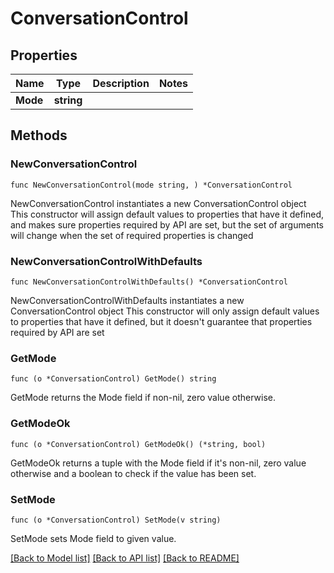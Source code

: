 # ConversationControl

## Properties

Name | Type | Description | Notes
------------ | ------------- | ------------- | -------------
**Mode** | **string** |  | 

## Methods

### NewConversationControl

`func NewConversationControl(mode string, ) *ConversationControl`

NewConversationControl instantiates a new ConversationControl object
This constructor will assign default values to properties that have it defined,
and makes sure properties required by API are set, but the set of arguments
will change when the set of required properties is changed

### NewConversationControlWithDefaults

`func NewConversationControlWithDefaults() *ConversationControl`

NewConversationControlWithDefaults instantiates a new ConversationControl object
This constructor will only assign default values to properties that have it defined,
but it doesn't guarantee that properties required by API are set

### GetMode

`func (o *ConversationControl) GetMode() string`

GetMode returns the Mode field if non-nil, zero value otherwise.

### GetModeOk

`func (o *ConversationControl) GetModeOk() (*string, bool)`

GetModeOk returns a tuple with the Mode field if it's non-nil, zero value otherwise
and a boolean to check if the value has been set.

### SetMode

`func (o *ConversationControl) SetMode(v string)`

SetMode sets Mode field to given value.



[[Back to Model list]](../README.md#documentation-for-models) [[Back to API list]](../README.md#documentation-for-api-endpoints) [[Back to README]](../README.md)


